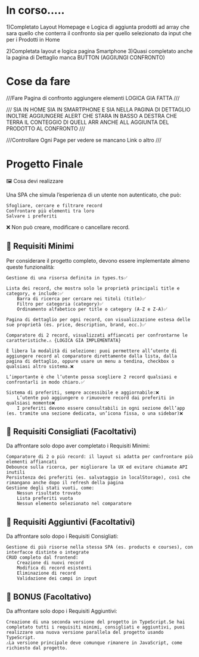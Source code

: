 # In corso.....
1)Completato Layout Homepage e Logica di aggiunta prodotti ad array che sara quello che conterra il confronto sia per quello selezionato da input che per i Prodotti in Home 

2)Completata layout e logica pagina Smartphone 
3)Quasi completato anche la pagina di Dettaglio manca BUTTON (AGGIUNGI CONFRONTO)


# Cose da fare
///Fare Pagina di confronto aggiungere elementi LOGICA GIA FATTA ///

/// SIA IN HOME SIA IN SMARTPHONE E SIA NELLA PAGINA DI DETTAGLIO INOLTRE AGGIUNGERE ALERT CHE STARA IN BASSO A DESTRA CHE TERRA IL CONTEGGIO DI QUELL ARR ANCHE ALL AGGIUNTA DEL PRODOTTO AL CONFRONTO ///

///Controllare Ogni Page per vedere se mancano Link o altro ///



# Progetto Finale
🖼️ Cosa devi realizzare

Una SPA che simula l’esperienza di un utente non autenticato, che può:

    Sfogliare, cercare e filtrare record
    Confrontare più elementi tra loro
    Salvare i preferiti

❌ Non può creare, modificare o cancellare record.

## 🥉 Requisiti Minimi

Per considerare il progetto completo, devono essere implementate almeno queste funzionalità:

    Gestione di una risorsa definita in types.ts✅

    Lista dei record, che mostra solo le proprietà principali title e category, e include:✅
        Barra di ricerca per cercare nei titoli (title)✅
        Filtro per categoria (category)✅
        Ordinamento alfabetico per title o category (A-Z e Z-A)✅

    Pagina di dettaglio per ogni record, con visualizzazione estesa delle sue proprietà (es. price, description, brand, ecc.)✅

    Comparatore di 2 record, visualizzati affiancati per confrontarne le caratteristiche.⚠️ {LOGICA GIA IMPLEMENTATA}

    È libera la modalità di selezione: puoi permettere all’utente di aggiungere record al comparatore direttamente dalla lista, dalla pagina di dettaglio, oppure usare un menu a tendina, checkbox o qualsiasi altro sistema.❌

    L’importante è che l’utente possa scegliere 2 record qualsiasi e confrontarli in modo chiaro.✅

    Sistema di preferiti, sempre accessibile e aggiornabile:❌
        L’utente può aggiungere o rimuovere record dai preferiti in qualsiasi momento❌
        I preferiti devono essere consultabili in ogni sezione dell’app (es. tramite una sezione dedicata, un’icona fissa, o una sidebar)❌



## 🥈 Requisiti Consigliati (Facoltativi)
Da affrontare solo dopo aver completato i Requisiti Minimi:

    Comparatore di 2 o più record: il layout si adatta per confrontare più elementi affiancati
    Debounce sulla ricerca, per migliorare la UX ed evitare chiamate API inutili
    Persistenza dei preferiti (es. salvataggio in localStorage), così che rimangano anche dopo il refresh della pagina
    Gestione degli stati vuoti, come:
        Nessun risultato trovato
        Lista preferiti vuota
        Nessun elemento selezionato nel comparatore


## 🥇 Requisiti Aggiuntivi (Facoltativi)

Da affrontare solo dopo i Requisiti Consigliati:

    Gestione di più risorse nella stessa SPA (es. products e courses), con interfacce distinte o integrate
    CRUD completo dal frontend:
        Creazione di nuovi record
        Modifica di record esistenti
        Eliminazione di record
        Validazione dei campi in input


## 🎯 BONUS (Facoltativo)
Da affrontare solo dopo i Requisiti Aggiuntivi:

    Creazione di una seconda versione del progetto in TypeScript.Se hai completato tutti i requisiti minimi, consigliati e aggiuntivi, puoi realizzare una nuova versione parallela del progetto usando TypeScript.
    ⚠️La versione principale deve comunque rimanere in JavaScript, come richiesto dal progetto.